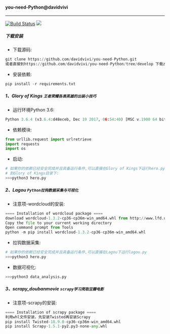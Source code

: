 #### you-need-Python@davidvivi

***
[![Build Status](https://img.shields.io/shippable/5444c5ecb904a4b21567b0ff.svg)](https://github.com/davidvivi/you-need-Python)
[![](https://img.shields.io/badge/language-Python-green.svg)](https://github.com/davidvivi/you-need-Python)

##### 下载安装
* 下载源码:

```python
git clone https://github.com/davidvivi/you-need-Python.git
或者直接到https://github.com/davidvivi/you-need-Python/tree/develop 下载zip文件
```
* 安装依赖:

```python
pip install -r requirements.txt
```


##### 1、Glory of Kings `王者荣耀各类英雄的出装小技巧`

* 运行环境Python 3.6:

```python
Python 3.6.4 (v3.6.4:d48eceb, Dec 19 2017, 06:54:40) [MSC v.1900 64 bit (AMD64)] on win32
```

* 依赖模块:

```python
from urllib.request import urlretrieve
import requests
import os
```

* 启动:

```python
# 如果你的依赖已经安全完成并且具备运行条件,可以直接在Glory of Kings下运行hero.py
# 到Glory of Kings目录下:
>>>python3 hero.py
```

##### 2、Lagou `Python拉钩数据采集与可视化`

* 注意项-wordcloud的安装:

```python
==== Installation of wordcloud package ====
download wordcloud‑1.3.2‑cp36‑cp36m‑win_amd64.whl from http://www.lfd.uci.edu/~gohlke/pythonlibs/#wordcloud
Copy the file to your current working directory
Open command prompt from Tools
python -m pip install wordcloud-1.3.2-cp36-cp36m-win_amd64.whl
```

* 拉钩数据采集:

```python
# 如果你的依赖已经安全完成并且具备运行条件,可以直接在Lagou下运行lagou.py
>>>python3 hero.py
```
* 数据可视化:

```python
>>>python3 data_analysis.py
```


##### 3、scrapy_doubanmovie `scrapy学习爬取豆瓣电影`

* 注意项-scrapy的安装:

```python
==== Installation of scrapy package ====
利用whl文件安装，先安装Twisted再安装Scrapy
pip install Twisted-18.9.0-cp36-cp36m-win_amd64.whl
pip install Scrapy-1.5.1-py2.py3-none-any.whl
```